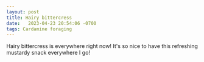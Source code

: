 ```yaml
---
layout: post
title: Hairy bittercress
date:   2023-04-23 20:54:06 -0700
tags: Cardamine foraging
---
```

Hairy bittercress is everywhere right now!  It's so nice to have this refreshing mustardy snack everywhere I go!

